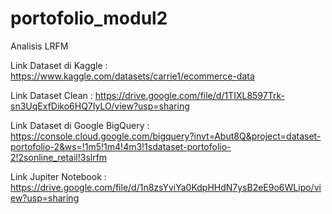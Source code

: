 # portofolio_modul2
Analisis LRFM 

Link Dataset di Kaggle : https://www.kaggle.com/datasets/carrie1/ecommerce-data

Link Dataset Clean : https://drive.google.com/file/d/1TIXL8597Trk-sn3UqExfDiko6HQ7IyLO/view?usp=sharing

Link Dataset di Google BigQuery : https://console.cloud.google.com/bigquery?invt=Abut8Q&project=dataset-portofolio-2&ws=!1m5!1m4!4m3!1sdataset-portofolio-2!2sonline_retail!3slrfm

Link Jupiter Notebook : https://drive.google.com/file/d/1n8zsYviYa0KdpHHdN7ysB2eE9o6WLipo/view?usp=sharing
